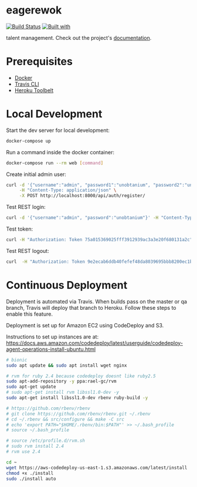 # eagerewok

[![Build Status](https://travis-ci.org/danielklim/eagerewok.svg?branch=master)](https://travis-ci.org/danielklim/eagerewok)
[![Built with](https://img.shields.io/badge/Built_with-Cookiecutter_Django_Rest-F7B633.svg)](https://github.com/agconti/cookiecutter-django-rest)

talent management. Check out the project's [documentation](http://danielklim.github.io/eagerewok/).

# Prerequisites

- [Docker](https://docs.docker.com/docker-for-mac/install/)  
- [Travis CLI](http://blog.travis-ci.com/2013-01-14-new-client/)
- [Heroku Toolbelt](https://toolbelt.heroku.com/)

# Local Development

Start the dev server for local development:
```bash
docker-compose up
```

Run a command inside the docker container:

```bash
docker-compose run --rm web [command]
```

Create initial admin user:

```bash
curl -d '{"username":"admin", "password1":"unobtanium", "password2":"unobtanium", "email":"test@test.com", "first_name":"test", "last_name":"user"}' \
	 -H "Content-Type: application/json" \
	 -X POST http://localhost:8000/api/auth/register/
```

Test REST login:
```bash
curl -d '{"username":"admin", "password":"unobtanium"}' -H "Content-Type: application/json" -X POST http://localhost:8000/api/auth/login/
```

Test token:
```bash
curl -H "Authorization: Token 75a015369025fff3912939ac3a3e20f680131a2c" -X GET http://localhost:8000/api/users
```

Test REST logout:
```bash
curl  -H "Authorization: Token 9e2ecab6ddb40fefef48da8039695bbb8200ec1b" -X POST http://localhost:8000/api/auth/logout/
```

# Continuous Deployment

Deployment is automated via Travis. When builds pass on the master or qa branch, Travis will deploy that branch to Heroku. Follow these steps to enable this feature.

Deployment is set up for Amazon EC2 using CodeDeploy and S3.

Instructions to set up instances are at:
https://docs.aws.amazon.com/codedeploy/latest/userguide/codedeploy-agent-operations-install-ubuntu.html

```bash
# bionic
sudo apt update && sudo apt install wget nginx

# rvm for ruby 2.4 because codedeploy doesnt like ruby2.5
sudo apt-add-repository -y ppa:rael-gc/rvm
sudo apt-get update
# sudo apt-get install rvm libssl1.0-dev -y
sudo apt-get install libssl1.0-dev rbenv ruby-build -y

# https://github.com/rbenv/rbenv
# git clone https://github.com/rbenv/rbenv.git ~/.rbenv
# cd ~/.rbenv && src/configure && make -C src
# echo 'export PATH="$HOME/.rbenv/bin:$PATH"' >> ~/.bash_profile
# source ~/.bash_profile

# source /etc/profile.d/rvm.sh
# sudo rvm install 2.4
# rvm use 2.4

cd ~
wget https://aws-codedeploy-us-east-1.s3.amazonaws.com/latest/install
chmod +x ./install
sudo ./install auto
```

<!-- Initialize the production server:

```
heroku create eagerewok-prod --remote prod && \
	heroku addons:create newrelic:wayne --app eagerewok-prod && \
	heroku addons:create heroku-postgresql:hobby-dev --app eagerewok-prod && \
	heroku config:set DJANGO_SECRET_KEY=`openssl rand -base64 32` \
		DJANGO_AWS_ACCESS_KEY_ID="Add your id" \
		DJANGO_AWS_SECRET_ACCESS_KEY="Add your key" \
		DJANGO_AWS_STORAGE_BUCKET_NAME="eagerewok-prod" \
		DJANGO_CONFIGURATION="Production" \
		DJANGO_SETTINGS_MODULE="eagerewok.config" \
		--app eagerewok-prod
```

Initialize the qa server:

```
heroku create eagerewok-qa --remote qa && \
	heroku addons:create newrelic:wayne --app eagerewok-qa && \
	heroku addons:create heroku-postgresql:hobby-dev --app eagerewok-qa && \
	heroku config:set DJANGO_SECRET_KEY=`openssl rand -base64 32` \
		DJANGO_AWS_ACCESS_KEY_ID="Add your id" \
		DJANGO_AWS_SECRET_ACCESS_KEY="Add your key" \
		DJANGO_AWS_STORAGE_BUCKET_NAME="eagerewok-qa" \
		DJANGO_CONFIGURATION="Production" \
		DJANGO_SETTINGS_MODULE="eagerewok.config" \
		--app eagerewok-qa
```

Securely add your Heroku credentials to Travis so that it can automatically deploy your changes:

```bash
travis encrypt HEROKU_AUTH_TOKEN="$(heroku auth:token)" --add
```

Commit your changes and push to master and qa to trigger your first deploys:

```bash
git commit -a -m "ci(travis): add Heroku credentials" && \
git push origin master:qa && \
git push origin master
``` -->

<!-- You're now ready to continuously ship! ✨ 💅 🛳 -->
